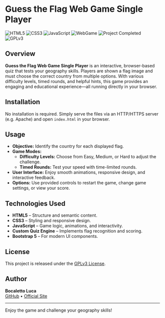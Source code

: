 # Guess the Flag Web Game Single Player

![HTML5](https://img.shields.io/badge/HTML5-E34F26?logo=html5&style=for-the-badge)
![CSS3](https://img.shields.io/badge/CSS3-1572B6?logo=css3&style=for-the-badge)
![JavaScript](https://img.shields.io/badge/JavaScript-F7DF1E?logo=javascript&style=for-the-badge)
![WebGame](https://img.shields.io/badge/WebGame-Quiz-blue?style=for-the-badge)
![Project Completed](https://img.shields.io/badge/Project-Completed-green?style=for-the-badge)
![GPLv3](https://img.shields.io/badge/License-GPLv3-blue?style=for-the-badge)

## Overview

**Guess the Flag Web Game Single Player** is an interactive, browser-based quiz that tests your geography skills. Players are shown a flag image and must choose the correct country from multiple options. With various difficulty levels, timed rounds, and helpful hints, this game provides an engaging and educational experience—all running directly in your browser.

## Installation

No installation is required. Simply serve the files via an HTTP/HTTPS server (e.g. Apache) and open `index.html` in your browser.

## Usage

- **Objective:** Identify the country for each displayed flag.
- **Game Modes:**  
  - **Difficulty Levels:** Choose from Easy, Medium, or Hard to adjust the challenge.
  - **Timed Rounds:** Test your speed with time-limited rounds.
- **User Interface:** Enjoy smooth animations, responsive design, and interactive feedback.
- **Options:** Use provided controls to restart the game, change game settings, or view your score.

## Technologies Used

- **HTML5** – Structure and semantic content.
- **CSS3** – Styling and responsive design.
- **JavaScript** – Game logic, animations, and interactivity.
- **Custom Quiz Engine** – Implements flag recognition and scoring.
- **Bootstrap 5** – For modern UI components.

## License

This project is released under the [GPLv3 License](https://www.gnu.org/licenses/gpl-3.0.en.html).

## Author

**Bocaletto Luca**  
[GitHub](https://bocaletto-luca.github.io) • [Official Site](https://bocalettoluca.altervista.org)

---

Enjoy the game and challenge your geography skills!
